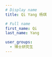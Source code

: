 ```yaml
---
# Display name
title: Qi Yang 杨琪

# Full name
first_name: Qi
last_name: Yang

user_groups:
  - 博士研究生
---
```

